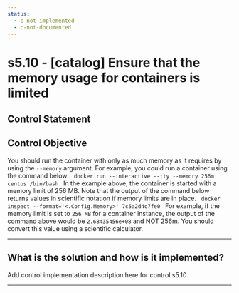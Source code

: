 ```yaml
---
status:
  - c-not-implemented
  - c-not-documented
---
```


# s5.10 - \[catalog\] Ensure that the memory usage for containers is limited

## Control Statement

## Control Objective

You should run the container with only as much memory as it requires by using the `--memory` argument.     For example, you could run a container using the command below:  ```  docker run --interactive --tty --memory 256m centos /bin/bash  ```  In the example above, the container is started with a memory limit of 256 MB.    Note that the output of the command below returns values in scientific notation if memory limits are in place.  ```  docker inspect --format='<.Config.Memory>' 7c5a2d4c7fe0  ```    For example, if the memory limit is set to `256 MB` for a container instance, the output of the command above would be `2.68435456e+08` and NOT 256m. You should convert this value using a scientific calculator.

______________________________________________________________________

## What is the solution and how is it implemented?

Add control implementation description here for control s5.10

______________________________________________________________________
